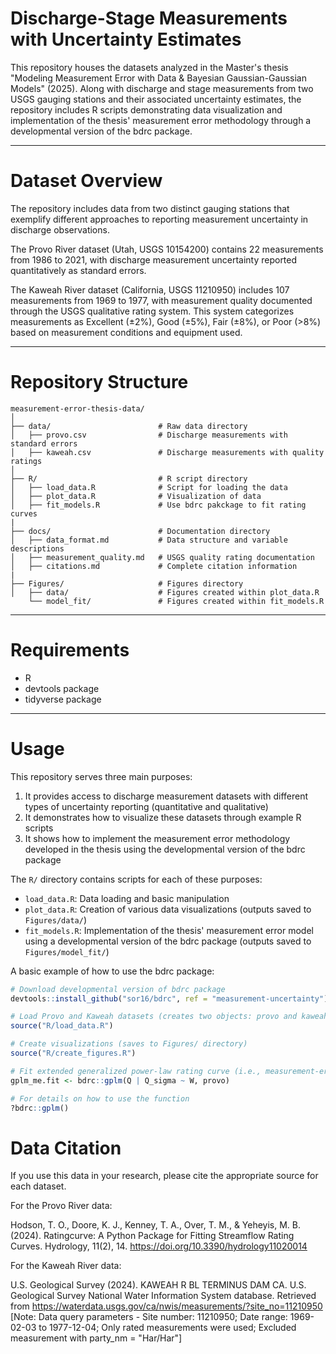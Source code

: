 # Discharge-Stage Measurements with Uncertainty Estimates 
This repository houses the datasets analyzed in the Master's thesis "Modeling Measurement Error with Data & Bayesian Gaussian-Gaussian Models" (2025). Along with discharge and stage measurements from two USGS gauging stations and their associated uncertainty estimates, the repository includes R scripts demonstrating data visualization and implementation of the thesis' measurement error methodology through a developmental version of the bdrc package.

---

# Dataset Overview
The repository includes data from two distinct gauging stations that exemplify different approaches to reporting measurement uncertainty in discharge observations.

The Provo River dataset (Utah, USGS 10154200) contains 22 measurements from 1986 to 2021, with discharge measurement uncertainty reported quantitatively as standard errors. 

The Kaweah River dataset (California, USGS 11210950) includes 107 measurements from 1969 to 1977, with measurement quality documented through the USGS qualitative rating system. This system categorizes measurements as Excellent (±2%), Good (±5%), Fair (±8%), or Poor (>8%) based on measurement conditions and equipment used.

---

# Repository Structure
```
measurement-error-thesis-data/
│
├── data/                        # Raw data directory
│   ├── provo.csv                # Discharge measurements with standard errors
│   ├── kaweah.csv               # Discharge measurements with quality ratings
│
├── R/                           # R script directory
│   ├── load_data.R              # Script for loading the data
│   ├── plot_data.R              # Visualization of data
│   ├── fit_models.R             # Use bdrc pakckage to fit rating curves
|
├── docs/                        # Documentation directory
│   ├── data_format.md           # Data structure and variable descriptions
│   ├── measurement_quality.md   # USGS quality rating documentation
│   ├── citations.md             # Complete citation information
|
├── Figures/                     # Figures directory
│   ├── data/                    # Figures created within plot_data.R 
    └── model_fit/               # Figures created within fit_models.R
```

---

# Requirements
- R
- devtools package
- tidyverse package

---

# Usage
This repository serves three main purposes:
1. It provides access to discharge measurement datasets with different types of uncertainty reporting (quantitative and qualitative)
2. It demonstrates how to visualize these datasets through example R scripts
3. It shows how to implement the measurement error methodology developed in the thesis using the developmental version of the bdrc package

The `R/` directory contains scripts for each of these purposes:
- `load_data.R`: Data loading and basic manipulation
- `plot_data.R`: Creation of various data visualizations (outputs saved to `Figures/data/`)
- `fit_models.R`: Implementation of the thesis' measurement error model using a developmental version of the bdrc package (outputs saved to `Figures/model_fit/`)

A basic example of how to use the bdrc package:
```R
# Download developmental version of bdrc package
devtools::install_github("sor16/bdrc", ref = "measurement-uncertainty")

# Load Provo and Kaweah datasets (creates two objects: provo and kaweah)
source("R/load_data.R")

# Create visualizations (saves to Figures/ directory)
source("R/create_figures.R")

# Fit extended generalized power-law rating curve (i.e., measurement-error model)
gplm_me.fit <- bdrc::gplm(Q | Q_sigma ~ W, provo)

# For details on how to use the function
?bdrc::gplm()
```

# Data Citation

If you use this data in your research, please cite the appropriate source for each dataset.

For the Provo River data:

Hodson, T. O., Doore, K. J., Kenney, T. A., Over, T. M., & Yeheyis, M. B. (2024). Ratingcurve: A Python Package for Fitting Streamflow Rating Curves. Hydrology, 11(2), 14. https://doi.org/10.3390/hydrology11020014

For the Kaweah River data:

U.S. Geological Survey (2024). KAWEAH R BL TERMINUS DAM CA. U.S. Geological Survey National Water Information System database. Retrieved from https://waterdata.usgs.gov/ca/nwis/measurements/?site_no=11210950
[Note: Data query parameters - Site number: 11210950; Date range: 1969-02-03 to 1977-12-04; Only rated measurements were used; Excluded measurement with party_nm = "Har/Har"]

